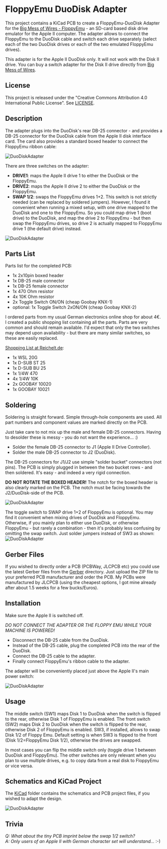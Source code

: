 # FloppyEmu DuoDisk Adapter
This project contains a KiCad PCB to create a FloppyEmu-DuoDisk Adapter for the [Big Mess of Wires - FloppyEmu](https://www.bigmessowires.com/floppy-emu/) - an SD-card based disk drive emulator for the Apple II computer.
The adapter allows to connect the FloppyEmu to the DuoDisk cable and switch each drive separately (select each of the two DuoDisk drives or each of the two emulated FloppyEmu drives).

This adapter is for the Apple II DuoDisk only. It will not work with the Disk II drive. You can buy a switch adapter for the Disk II drive directly from [Big Mess of Wires](https://shop.bigmessowires.com/products/apple-disk-drive-ab-switch).

## License
This project is released under the "Creative Commons Attribution 4.0 International Public License". See [LICENSE](/LICENSE).


## Description
The adapter plugs into the DuoDisk's rear DB-25 connector - and provides a DB-25 connector for the DuoDisk cable from the Apple II disk interface card.
The card also provides a standard boxed header to connect the FloppyEmu ribbon cable:

![DuoDiskAdapter](/resources/DuoDiskPlugged.jpg)

There are three switches on the adapter:

* **DRIVE1**: maps the Apple II drive 1 to either the DuoDisk or the FloppyEmu.
* **DRIVE2**: maps the Apple II drive 2 to either the DuoDisk or the FloppyEmu.
* **SWAP 1/2**: swaps the FloppyEmu drives 1+2. This switch is not strictly needed (can be replaced by soldered jumpers). However, I found it convenient when running a mixed setup, with one drive mapped to the DuoDisk and one to the FloppyEmu. So you could map drive 1 (boot drive) to the DuoDisk, and map the drive 2 to FloppyEmu - but then swap the FloppyEmu drives, so drive 2 is actually mapped to FloppyEmu drive 1 (the default drive) instead.

![DuoDiskAdapter](/KiCad/DuoDiskAdapter3D.png)

## Parts List
Parts list for the completed PCB:
* 1x 2x10pin boxed header
* 1x DB-25 male connector
* 1x DB-25 female connector
* 1x 470 Ohm resistor
* 4x 10K Ohm resistor
* 2x Toggle Switch ON/ON (cheap Goobay KNX-1)
* optional: 1x Toggle Switch 2xON/ON (cheap Goobay KNX-2)

I ordered parts from my usual German electronics online shop for about 4€. I created a public shopping list containing all the parts.
Parts are very common and should remain available. I'd expect that only the two switches may depend upon availability - but there are many similar switches, so these are easily replaced.

[Shopping List at Reichelt.de](https://www.reichelt.de/my/1958081?LANGUAGE=EN):
* 1x WSL 20G
* 1x D-SUB ST 25
* 1x D-SUB BU 25
* 1x 1/4W 470
* 4x 1/4W 10K
* 2x GOOBAY 10020
* 1x GOOBAY 10021

## Soldering
Soldering is straight forward. Simple through-hole components are used. All part numbers and component values are marked directly on the PCB.

Just take care to not mix up the male and female DB-25 connectors. Having to desolder these is messy - you do not want the experience... :)
* Solder the female DB-25 connector to J1 (Apple II Drive Controller).
* Solder the male DB-25 connector to J2 (DuoDisk).

The DB-25 connectors for J1/J2 use simple "solder bucket" connectors (not pins).
The PCB is simply plugged in between the two bucket rows - and then soldered. It's easy - and indeed a very rigid connection.

**DO NOT ROTATE THE BOXED HEADER!**
The notch for the boxed header is also clearly marked on the PCB. The notch must be facing towards the J2/DuoDisk-side of the PCB.

![DuoDiskAdapter](/resources/CompletedPcb.jpg)

The toggle switch to SWAP drive 1+2 of FloppyEmu is optional. You may find it convenient when mixing drives of DuoDisk and FloppyEmu.
Otherwise, if you mainly plan to either use DuoDisk, or otherwise FloppyEmu - but rarely a combination - then it's probably less confusing by omitting the swap switch. Just solder jumpers instead of SW3 as shown:
![DuoDiskAdapter](/resources/NoSwapSwitchJumpers.jpg)

## Gerber Files
If you wished to directly order a PCB (PCBWay, JLCPCB etc) you could use the latest Gerber files from the [Gerber](/Gerber/) directory. Just upload the ZIP file to your preferred PCB manufacturer and order the PCB. My PCBs were manufactured by JLCPCB (using the cheapest options, I got mine already after about 1.5 weeks for a few bucks/Euros).

## Installation
Make sure the Apple II is switched off.

*DO NOT CONNECT THE ADAPTER OR THE FLOPPY EMU WHILE YOUR MACHINE IS POWERED!*

* Disconnect the DB-25 cable from the DuoDisk.
* Instead of the DB-25 cable, plug the completed PCB into the rear of the DuoDisk.
* Connect the DB-25 cable to the adapter.
* Finally connect FloppyEmu's ribbon cable to the adapter.

The adapter will be conveniently placed just above the Apple II's main power switch:

![DuoDiskAdapter](/resources/DuoDiskPlugged2.jpg)

## Usage
The middle switch (SW1) maps Disk 1 to DuoDisk when the switch is flipped to the rear, otherwise Disk 1 of FloppyEmu is enabled.
The front switch (SW2) maps Disk 2 to DuoDisk when the switch is flipped to the rear, otherwise Disk 2 of FloppyEmu is enabled.
SW3, if installed, allows to swap Disk 1/2 of Floppy Emu. Default setting is when SW3 is flipped to the front (Disk 1/2=FloppyEmu Disk 1/2), otherwise the drives are swapped.

In most cases you can flip the middle switch only (toggle drive 1 between DuoDisk and FloppyEmu). The other switches are only relevant when you plan to use multiple drives, e.g. to copy data from a real disk to FloppyEmu or vice versa.

## Schematics and KiCad Project
The [KiCad](/KiCad/) folder contains the schematics and PCB project files, if you wished to adapt the design.

![DuoDiskAdapter](/KiCad/DuoDiskAdapter_Schematics.png)

## Trivia
*Q: What about the tiny PCB imprint below the swap 1/2 switch?*  
*A: Only users of an Apple II with German character set will understand...* :-)
